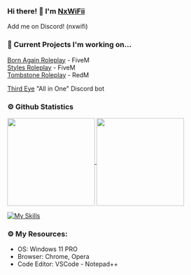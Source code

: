 ### Hi there! 👋 I'm [NxWiFii](https://github.com/NxWiFii)
Add me on Discord! (nxwifi)

### 🚧 Current Projects I'm working on... 
[Born Again Roleplay](https://discord.gg/3KAPXyUxWJ) - FiveM <br>
[Styles Roleplay](https://discord.gg/SASS2K22mz) - FiveM <br>
[Tombstone Roleplay](https://discord.gg/KD9fcZNK4G) - RedM <br>

[Third Eye](https://github.com/NxWiFii/ThirdEye) "All in One" Discord bot

### ⚙️ Github Statistics
<a href="https://github.com/nxwifii">
  <img height=200 align="center" src="https://github-readme-stats-blush-sigma.vercel.app/api?username=nxwifii&show_icons=true&theme=merko&rank_icon=github&include_all_commits=true&count_private=true&count_public=true" />
</a>
<a href="https://github.com/nxwifii">
  <img height=200 align="center" src="https://github-readme-stats-blush-sigma.vercel.app/api/top-langs?username=nxwifii&layout=compact&theme=merko&langs_count=10" />
</a>

[![My Skills](https://skillicons.dev/icons?i=html,ai,py,lua,ps,phpstorm,md,mysql,js,discord&perline=10)](https://skillicons.dev)


### ⚙️ My Resources: 
- OS: Windows 11 PRO
- Browser: Chrome, Opera
- Code Editor: VSCode - Notepad++


